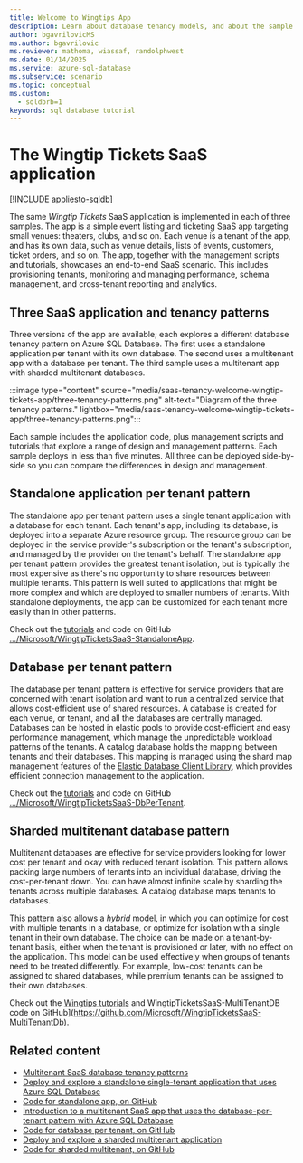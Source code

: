 ```yaml
---
title: Welcome to Wingtips App
description: Learn about database tenancy models, and about the sample Wingtips SaaS application, for Azure SQL Database in the cloud environment.
author: bgavrilovicMS
ms.author: bgavrilovic
ms.reviewer: mathoma, wiassaf, randolphwest
ms.date: 01/14/2025
ms.service: azure-sql-database
ms.subservice: scenario
ms.topic: conceptual
ms.custom:
  - sqldbrb=1
keywords: sql database tutorial
---
```

# The Wingtip Tickets SaaS application

[!INCLUDE [appliesto-sqldb](../includes/appliesto-sqldb.md)]

The same *Wingtip Tickets* SaaS application is implemented in each of three samples. The app is a simple event listing and ticketing SaaS app targeting small venues: theaters, clubs, and so on. Each venue is a tenant of the app, and has its own data, such as venue details, lists of events, customers, ticket orders, and so on. The app, together with the management scripts and tutorials, showcases an end-to-end SaaS scenario. This includes provisioning tenants, monitoring and managing performance, schema management, and cross-tenant reporting and analytics.

## Three SaaS application and tenancy patterns

Three versions of the app are available; each explores a different database tenancy pattern on Azure SQL Database. The first uses a standalone application per tenant with its own database. The second uses a multitenant app with a database per tenant. The third sample uses a multitenant app with sharded multitenant databases.

:::image type="content" source="media/saas-tenancy-welcome-wingtip-tickets-app/three-tenancy-patterns.png" alt-text="Diagram of the three tenancy patterns." lightbox="media/saas-tenancy-welcome-wingtip-tickets-app/three-tenancy-patterns.png":::

Each sample includes the application code, plus management scripts and tutorials that explore a range of design and management patterns. Each sample deploys in less than five minutes. All three can be deployed side-by-side so you can compare the differences in design and management.

## Standalone application per tenant pattern

The standalone app per tenant pattern uses a single tenant application with a database for each tenant. Each tenant's app, including its database, is deployed into a separate Azure resource group. The resource group can be deployed in the service provider's subscription or the tenant's subscription, and managed by the provider on the tenant's behalf. The standalone app per tenant pattern provides the greatest tenant isolation, but is typically the most expensive as there's no opportunity to share resources between multiple tenants. This pattern is well suited to applications that might be more complex and which are deployed to smaller numbers of tenants. With standalone deployments, the app can be customized for each tenant more easily than in other patterns.

Check out the [tutorials](saas-standaloneapp-get-started-deploy.md) and code on GitHub [.../Microsoft/WingtipTicketsSaaS-StandaloneApp](https://github.com/Microsoft/WingtipTicketsSaaS-StandaloneApp).

## Database per tenant pattern

The database per tenant pattern is effective for service providers that are concerned with tenant isolation and want to run a centralized service that allows cost-efficient use of shared resources. A database is created for each venue, or tenant, and all the databases are centrally managed. Databases can be hosted in elastic pools to provide cost-efficient and easy performance management, which manage the unpredictable workload patterns of the tenants. A catalog database holds the mapping between tenants and their databases. This mapping is managed using the shard map management features of the [Elastic Database Client Library](elastic-database-client-library.md), which provides efficient connection management to the application.

Check out the [tutorials](saas-dbpertenant-wingtip-app-overview.md) and code on GitHub [.../Microsoft/WingtipTicketsSaaS-DbPerTenant](https://github.com/Microsoft/WingtipTicketsSaaS-DbPerTenant).

## Sharded multitenant database pattern

Multitenant databases are effective for service providers looking for lower cost per tenant and okay with reduced tenant isolation. This pattern allows packing large numbers of tenants into an individual database, driving the cost-per-tenant down. You can have almost infinite scale by sharding the tenants across multiple databases. A catalog database maps tenants to databases.

This pattern also allows a *hybrid* model, in which you can optimize for cost with multiple tenants in a database, or optimize for isolation with a single tenant in their own database. The choice can be made on a tenant-by-tenant basis, either when the tenant is provisioned or later, with no effect on the application. This model can be used effectively when groups of tenants need to be treated differently. For example, low-cost tenants can be assigned to shared databases, while premium tenants can be assigned to their own databases.

Check out the [Wingtips tutorials](saas-multitenantdb-get-started-deploy.md) and WingtipTicketsSaaS-MultiTenantDB code on GitHub](https://github.com/Microsoft/WingtipTicketsSaaS-MultiTenantDb).

## Related content

- [Multitenant SaaS database tenancy patterns](saas-tenancy-app-design-patterns.md)
- [Deploy and explore a standalone single-tenant application that uses Azure SQL Database](saas-standaloneapp-get-started-deploy.md)
- [Code for standalone app, on GitHub](https://github.com/Microsoft/WingtipTicketsSaaS-StandaloneApp)
- [Introduction to a multitenant SaaS app that uses the database-per-tenant pattern with Azure SQL Database](saas-dbpertenant-wingtip-app-overview.md)
- [Code for database per tenant, on GitHub](https://github.com/Microsoft/WingtipTicketsSaaS-DbPerTenant)
- [Deploy and explore a sharded multitenant application](saas-multitenantdb-get-started-deploy.md)
- [Code for sharded multitenant, on GitHub](https://github.com/Microsoft/WingtipTicketsSaaS-MultiTenantDb)
